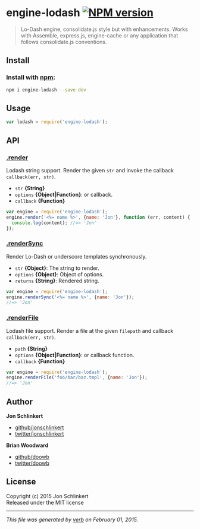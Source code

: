 # engine-lodash [![NPM version](https://badge.fury.io/js/engine-lodash.svg)](http://badge.fury.io/js/engine-lodash)

> Lo-Dash engine, consolidate.js style but with enhancements. Works with Assemble, express.js, engine-cache or any application that follows consolidate.js conventions.

## Install
### Install with [npm](npmjs.org):

```bash
npm i engine-lodash --save-dev
```

## Usage

```js
var lodash = require('engine-lodash');
```

## API
### [.render](index.js#L39)

Lodash string support. Render the given `str` and invoke the callback `callback(err, str)`.

* `str` **{String}**    
* `options` **{Object|Function}**: or callback.    
* `callback` **{Function}**    

```js
var engine = require('engine-lodash');
engine.render('<%= name %>', {name: 'Jon'}, function (err, content) {
  console.log(content); //=> 'Jon'
});
```

### [.renderSync](index.js#L103)

Render Lo-Dash or underscore templates synchronously.

* `str` **{Object}**: The string to render.    
* `options` **{Object}**: Object of options.    
* `returns` **{String}**: Rendered string.  

```js
var engine = require('engine-lodash');
engine.renderSync('<%= name %>', {name: 'Jon'});
//=> 'Jon'
```

### [.renderFile](index.js#L144)

Lodash file support. Render a file at the given `filepath` and callback `callback(err, str)`.

* `path` **{String}**    
* `options` **{Object|Function}**: or callback function.    
* `callback` **{Function}**    

```js
var engine = require('engine-lodash');
engine.renderFile('foo/bar/baz.tmpl', {name: 'Jon'});
//=> 'Jon'
```


## Author
 
**Jon Schlinkert**
 
+ [github/jonschlinkert](https://github.com/jonschlinkert)
+ [twitter/jonschlinkert](http://twitter.com/jonschlinkert) 
 
**Brian Woodward**
 
+ [github/doowb](https://github.com/doowb)
+ [twitter/doowb](http://twitter.com/doowb) 


## License
Copyright (c) 2015 Jon Schlinkert  
Released under the MIT license

***

_This file was generated by [verb](https://github.com/assemble/verb) on February 01, 2015._


[delims]: https://github.com/jonschlinkert/delims "template delimiters"